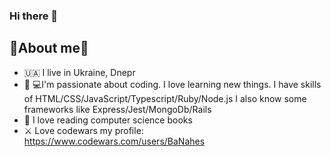 ### Hi there 👋
## 🍃About me🍃
- 🇺🇦 I live in Ukraine, Dnepr
- 👨‍ 💻I'm passionate about coding. I love learning new things. I have skills of HTML/CSS/JavaScript/Typescript/Ruby/Node.js 
I also know some frameworks like Express/Jest/MongoDb/Rails
- 📘 I love reading computer science books
- ⚔️ Love codewars my profile: https://www.codewars.com/users/BaNahes
